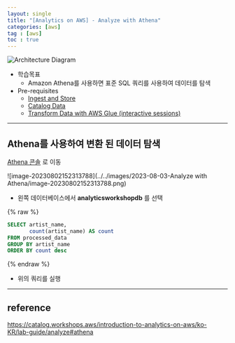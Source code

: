 ```yaml
---
layout: single
title: "[Analytics on AWS] - Analyze with Athena"
categories: [aws]
tag : [aws]
toc : true
---
```


![Architecture Diagram](https://static.us-east-1.prod.workshops.aws/public/9b2d1982-fdcf-4207-ba26-71a458796115/static/images/analyze_athena.png?classes=shadow)

- 학습목표
  - Amazon Athena를 사용하면 표준 SQL 쿼리를 사용하여 데이터를 탐색 
- Pre-requisites
  - [Ingest and Store ](https://catalog.workshops.aws/introduction-to-analytics-on-aws/ko-KR/lab-guide/ingest)
  - [Catalog Data ](https://catalog.workshops.aws/introduction-to-analytics-on-aws/ko-KR/lab-guide/catalog)
  - [Transform Data with AWS Glue (interactive sessions) ](https://catalog.workshops.aws/introduction-to-analytics-on-aws/ko-KR/lab-guide/transform-glue-interactive-sessions)

---



## Athena를 사용하여 변환 된 데이터 탐색

[Athena 콘솔](https://catalog.workshops.aws/introduction-to-analytics-on-aws/ko-KR/lab-guide/analyze#athena) 로 이동

![image-20230802152313788](../../images/2023-08-03-Analyze with Athena/image-20230802152313788.png)

- 왼쪽 데이터베이스에서 **analyticsworkshopdb** 를 선택 



{% raw %}

```sql
SELECT artist_name,
       count(artist_name) AS count
FROM processed_data
GROUP BY artist_name
ORDER BY count desc
```

{% endraw %}

- 위의 쿼리를 실행





---

##  reference

https://catalog.workshops.aws/introduction-to-analytics-on-aws/ko-KR/lab-guide/analyze#athena

